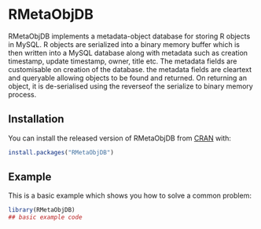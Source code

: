# RMetaObjDB

<!-- badges: start -->
<!-- badges: end -->

RMetaObjDB implements a metadata-object database for storing R objects in MySQL. R objects are serialized into a binary memory buffer which is then written into a MySQL database along with metadata such as creation timestamp, update timestamp, owner, title etc. The metadata fields are customisable on creation of the database. the metadata fields are cleartext and queryable allowing objects to be found and returned. On returning an object, it is de-serialised using the reverseof the serialize to binary memory process.

## Installation

You can install the released version of RMetaObjDB from [CRAN](https://CRAN.R-project.org) with:

``` r
install.packages("RMetaObjDB")
```

## Example

This is a basic example which shows you how to solve a common problem:

``` r
library(RMetaObjDB)
## basic example code
```
